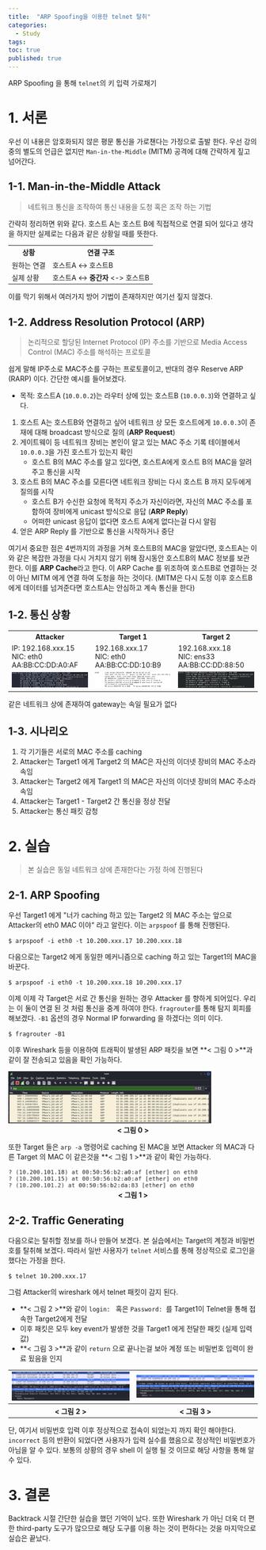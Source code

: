 ```yaml
---
title:  "ARP Spoofing을 이용한 telnet 탈취"
categories:
  - Study
tags:
toc: true
published: true
---
```


ARP Spoofing 을 통해 `telnet`의 키 입력 가로채기

# 1. 서론

 우선 이 내용은 암호화되지 않은 평문 통신을 가로챈다는 가정으로 출발 한다. 우선 강의 중의 별도의 언급은 없지만 `Man-in-the-Middle` (MITM) 공격에 대해 간략하게 짚고 넘어간다.

## 1-1. Man-in-the-Middle Attack

> 네트워크 통신을 조작하여 통신 내용을 도청 혹은 조작 하는 기법

 간략히 정리하면 위와 같다. 호스트 A는 호스트 B에 직접적으로 연결 되어 있다고 생각을 하지만 실제로는 다음과 같은 상황일 때를 뜻한다.

<table>
  <tr>
    <th>상황</th>
    <th>연결 구조</th>
  </tr>
  <tr>
    <td>원하는 연결</td>
    <td>호스트A &lt-&gt 호스트B</td>
  </tr>
  <tr>
    <td>실제 상황</td>
    <td>호스트A &lt-&gt <b>중간자</b> &lt-&gt 호스트B</td>
  </tr>
</table>

이를 막기 위해서 여러가지 방어 기법이 존재하지만 여기선 짚지 않겠다.

## 1-2. Address Resolution Protocol (ARP)

> 논리적으로 할당된 Internet Protocol (IP) 주소를 기반으로 Media Access Control (MAC) 주소를 해석하는 프로토콜

쉽게 말해 IP주소로 MAC주소를 구하는 프로토콜이고, 반대의 경우 Reserve ARP (RARP) 이다. 간단한 예시를 들어보겠다. 

- 목적: 호스트A (`10.0.0.2`)는 라우터 상에 있는 호스트B (`10.0.0.3`)와 연결하고 싶다.

1. 호스트 A는 호스트B와 연결하고 싶어 네트워크 상 모든 호스트에게 `10.0.0.3`이 존재에 대해 broadcast 방식으로 질의 (**ARP Request**)
2. 게이트웨이 등 네트워크 장비는 본인이 알고 있는 MAC 주소 기록 테이블에서 `10.0.0.3`을 가진 호스트가 있는지 확인
   - 호스트 B의 MAC 주소를 알고 있다면, 호스트A에게 호스트 B의 MAC을 알려주고 통신을 시작
3. 호스트 B의 MAC 주소를 모른다면 네트워크 장비는 다시 호스트 B 까지 모두에게 질의를 시작
   - 호스트 B가 수신한 요청에 목적지 주소가 자신이라면, 자신의 MAC 주소를 포함하여 장비에게 unicast 방식으로 응답 (**ARP Reply**)
   - 어떠한 unicast 응답이 없다면 호스트 A에게 없다는걸 다시 알림
4. 얻은 ARP Reply 를 기반으로 통신을 시작하거나 중단

 여기서 중요한 점은 4번까지의 과정을 거쳐 호스트B의 MAC을 알았다면, 호스트A는 이와 같은 복잡한 과정을 다시 거치지 않기 위해 잠시동안 호스트B의 MAC 정보를 보관 한다. 이를 **ARP Cache**라고 한다. 이 ARP Cache 를 위조하여 호스트B로 연결하는 것이 아닌 MITM 에게 연결 하여 도청을 하는 것이다. (MITM은 다시 도청 이후 호스트B에게 데이터를 넘겨준다면 호스트A는 안심하고 계속 통신을 한다)

## 1-2. 통신 상황

<table>
	<tbody>
		<tr>
			<th>Attacker</th>
			<th>Target 1</th>
			<th>Target 2</th>
		</tr>
		<tr>
			<td>IP: 192.168.xxx.15<br>NIC: eth0<br>AA:BB:CC:DD:A0:AF</td>
			<td>192.168.xxx.17<br>NIC: eth0<br>AA:BB:CC:DD:10:B9</td>
			<td>192.168.xxx.18<br>NIC: ens33<br>AA:BB:CC:DD:88:50</td>
		</tr>
    <tr>
      <td><img src="/assets/2023-03-27-Telnet-arp-spoofing/0.png"/></td>
      <td><img src="/assets/2023-03-27-Telnet-arp-spoofing/1.png"/></td>
      <td><img src="/assets/2023-03-27-Telnet-arp-spoofing/2.png"/></td>
    </tr>
	</tbody>
</table>


 같은 네트워크 상에 존재하여 gateway는 속일 필요가 없다

## 1-3. 시나리오

1. 각 기기들은 서로의 MAC 주소를 caching
2. Attacker는 Target1 에게 Target2 의 MAC은 자신의 이더넷 장비의 MAC 주소라 속임
3. Attacker는 Target2 에게 Target1 의 MAC은 자신의 이더넷 장비의 MAC 주소라 속임
4. Attacker는 Target1 - Target2 간 통신을 정상 전달
5. Attacker는 통신 패킷 감청

# 2. 실습

> 본 실습은 동일 네트워크 상에 존재한다는 가정 하에 진행된다

## 2-1. ARP Spoofing

 우선 Target1 에게 "너가 caching 하고 있는 Target2 의 MAC 주소는 앞으로 Attacker의 eth0 MAC 이야" 라고 알린다. 이는 `arpspoof` 를 통해 진행된다.

```shell
$ arpspoof -i eth0 -t 10.200.xxx.17 10.200.xxx.18
```

 다음으로는 Target2 에게 동일한 메커니즘으로 caching 하고 있는 Target1의 MAC을 바꾼다.

```shell
$ arpspoof -i eth0 -t 10.200.xxx.18 10.200.xxx.17
```

 이제 이제 각 Target은 서로 간 통신을 원하는 경우 Attacker 를 향하게 되어있다. 우리는 이 둘이 연결 된 것 처럼 통신을 중계 하여야 한다. `fragrouter`를 통해 탐지 회피를 해보겠다. `-B1` 옵션의 경우 Normal IP forwarding 을 하겠다는 의미 이다.

```shell
$ fragrouter -B1
```

 이후 Wireshark 등을 이용하여 트래픽이 발생된 ARP 패킷을 보면 **< 그림 0 >**과 같이 잘 전송되고 있음을 확인 가능하다.

<img src="/assets/2023-03-27-Telnet-arp-spoofing/3.png" style="zoom:40%;" />

<center><b>&lt 그림 0 &gt</b></center>

 또한 Target 들은 `arp -a` 명령어로 caching 된 MAC을 보면 Attacker 의 MAC과 다른 Target 의 MAC 이 같은것을 **< 그림 1 >**과 같이 확인 가능하다.

<img src="/assets/2023-03-27-Telnet-arp-spoofing/4.png" style="zoom:40%;" />

<center><b>&lt 그림 1 &gt</b></center>

## 2-2. Traffic Generating

 다음으로는 탈취할 정보를 하나 만들어 보겠다. 본 실습에서는 Target의 계정과 비밀번호를 탈취해 보겠다. 따라서 일반 사용자가 `telnet` 서비스를 통해 정상적으로 로그인을 했다는 가정을 한다.

```shell
$ telnet 10.200.xxx.17
```

 그럼 Attacker의 wireshark 에서 telnet 패킷이 감지 된다.

- **< 그림 2 >**와 같이 `login: ` 혹은  `Password: `를 Target1이 Telnet을 통해 접속한 Target2에게 전달
- 이후 패킷은 모두 key event가 발생한 것을 Target1 에게 전달한 패킷 (실제 입력 값)
- **< 그림 3 >**과 같이 `return` 으로 끝나는걸 보아 계정 또는 비밀번호 입력이 완료 됬음을 인지

<table>
  <tr>
    <td><img src="/assets/2023-03-27-Telnet-arp-spoofing/5.png" style="zoom:45%;"></td>
    <td><img src="/assets/2023-03-27-Telnet-arp-spoofing/6.png" style="zoom:45%;"></td>
  </tr>
  <tr>
    <th><center>&lt 그림 2 &gt</center></th>
    <th><center>&lt 그림 3 &gt</center></th>
  </tr>
</table>

 단, 여기서 비밀번호 입력 이후 정상적으로 접속이 되었는지 까지 확인 해야한다. `incorrect` 등의 반환이 되었다면 사용자가 입력 실수를 했음으로 정상적인 비밀번호가 아님을 알 수 있다. 보통의 상황의 경우 shell 이 실행 될 것 이므로 해당 사항을 통해 알 수 있다.

# 3. 결론

 Backtrack 시절 간단한 실습을 했던 기억이 났다. 또한 Wireshark 가 아닌 더욱 더 편한 third-party 도구가 많으므로 해당 도구를 이용 하는 것이 편하다는 것을 마지막으로 실습은 끝났다.

